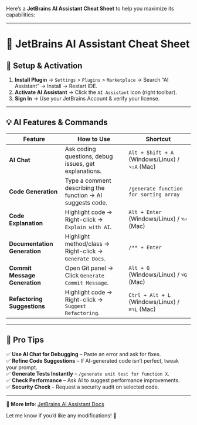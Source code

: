 Here’s a **JetBrains AI Assistant Cheat Sheet** to help you maximize its capabilities:

---

# 🚀 **JetBrains AI Assistant Cheat Sheet**

## **🔧 Setup & Activation**
1. **Install Plugin** → `Settings` > `Plugins` > `Marketplace` → Search “AI Assistant” → Install → Restart IDE.
2. **Activate AI Assistant** → Click the `AI Assistant` icon (right toolbar).
3. **Sign In** → Use your JetBrains Account & verify your license.

---

## **💡 AI Features & Commands**
| Feature | How to Use | Shortcut |
|---------|-----------|----------|
| **AI Chat** | Ask coding questions, debug issues, get explanations. | `Alt + Shift + A` (Windows/Linux) / `⌥⇧A` (Mac) |
| **Code Generation** | Type a comment describing the function → AI suggests code. | `/generate function for sorting array` |
| **Code Explanation** | Highlight code → Right-click → `Explain with AI`. | `Alt + Enter` (Windows/Linux) / `⌥⏎` (Mac) |
| **Documentation Generation** | Highlight method/class → Right-click → `Generate Docs`. | `/** + Enter` |
| **Commit Message Generation** | Open Git panel → Click `Generate Commit Message`. | `Alt + G` (Windows/Linux) / `⌥G` (Mac) |
| **Refactoring Suggestions** | Highlight code → Right-click → `Suggest Refactoring`. | `Ctrl + Alt + L` (Windows/Linux) / `⌘⌥L` (Mac) |

---

## **🎯 Pro Tips**
✅ **Use AI Chat for Debugging** – Paste an error and ask for fixes.  
✅ **Refine Code Suggestions** – If AI-generated code isn’t perfect, tweak your prompt.  
✅ **Generate Tests Instantly** – `/generate unit test for function X`.  
✅ **Check Performance** – Ask AI to suggest performance improvements.  
✅ **Security Check** – Request a security audit on selected code.  

---

**🔗 More Info**: [JetBrains AI Assistant Docs](https://www.jetbrains.com/help/idea/ai-assistant.html)

Let me know if you’d like any modifications! 🚀